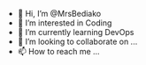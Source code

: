 - 👋 Hi, I’m @MrsBediako
- 👀 I’m interested in Coding
- 🌱 I’m currently learning DevOps
- 💞️ I’m looking to collaborate on ...
- 📫 How to reach me ...

<!---
MrsBediako/MrsBediako is a ✨ special ✨ repository because its `README.md` (this file) appears on your GitHub profile.
You can click the Preview link to take a look at your changes.
--->
